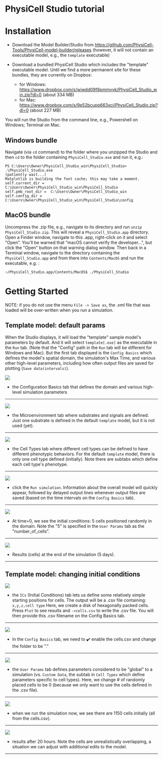 # PhysiCell Studio tutorial

# Installation

* Download the Model Builder/Studio from https://github.com/PhysiCell-Tools/PhysiCell-model-builder/releases (however, it will not contain an executable model, e.g., the `template` executable)
* Download a bundled PhysiCell Studio which includes the "template" executable model. Until we find a more permanent site for these bundles, they are currently on Dropbox:

  * for Windows: https://www.dropbox.com/s/wiwdd09f8pmmyyk/PhysiCell_Studio_win.zip?dl=0  (about 334 MB)
  * for Mac: https://www.dropbox.com/s/9e52bcupp663xci/PhysiCell_Studio.zip?dl=0   (about 227 MB)

You will run the Studio from the command line, e.g., Powershell on Windows; Terminal on Mac.

## Windows bundle
Navigate (via `cd` command) to the folder where you unzipped the Studio and then `cd` to the folder containing `PhysiCell_Studio.exe` and run it, e.g.:
```
PS C:\Users\Owner\PhysiCell_Studio_win\PhysiCell_Studio> .\PhysiCell_Studio.exe
(patiently wait...)
Matplotlib is building the font cache; this may take a moment.
self.current_dir =  C:\Users\Owner\PhysiCell_Studio_win\PhysiCell_Studio
self.pmb_root_dir =  C:\Users\Owner\PhysiCell_Studio_win
self.config_dir =  C:\Users\Owner\PhysiCell_Studio_win\PhysiCell_Studio\config
```

## MacOS bundle
Uncompress the .zip file, e.g., navigate to its directory and run `unzip PhysiCell_Studio.zip`. This will reveal a `PhysiCell_Studio.app` directory. 
Open a Finder window, navigate to this .app, right-click on it and select "Open". You'll be warned that "macOS cannot verify the developer...", but click the "Open" button on that warning dialog window. 
Then back in a Terminal window, navigate to the directory containing the `PhysiCell_Studio.app` and from there into `Contents/MacOS` and run the executable, e.g. :
```
~/PhysiCell_Studio.app/Contents/MacOS$ ./PhysiCell_Studio
```

# Getting Started

NOTE: if you do not use the menu `File -> Save as`, the .xml file that was loaded will be over-written when you run a simulation.

## Template model: default params

When the Studio displays, it will load the "template" sample model's parameters by default. And it will select `template[.exe]` as the executable in the `Run` tab. (Note that the "Config" path in the `Run` tab will be different for Windows and Mac). But the first tab displayed is the `Config Basics` which defines the model's spatial domain, the simulation's Max Time, and various other high-level parameters, including how often output files are saved for plotting (`Save data(intervals)`).


![](images/studio_template_config.PNG)
* the Configuration Basics tab that defines the domain and various high-level simulation parameters
---

![](images/studio_template_microenv.PNG)
* the Microenvironment tab where substrates and signals are defined. Just one substrate is defined in the default `template` model, but it is not used (yet).
---

![](images/studio_template_celltypes.PNG)
* the Cell Types tab where different cell types can be defined to have different phenotypic behaviors. For the default `template` model, there is only one cell type defined (initially). Note there are subtabs which define each cell type's phenotype.
---


![](images/studio_template_run.PNG)
* click the `Run simulation`. Information about the overall model will quickly appear, followed by delayed output lines whenever output files are saved (based on the time intervals on the `Config Basics` tab).
---

![](images/studio_template_plot_t0.PNG)
* At time=0, we see the initial conditions: 5 cells positioned randomly in the domain. Note the "5" is specified in the `User Params` tab as the "number_of_cells".
---

![](images/studio_template_plot_5days.PNG)
* Results (cells) at the end of the simulation (5 days).
---

## Template model: changing initial conditions

![](images/studio_template_ICs_disk.PNG)
* the `ICs` (Initial Conditions) tab lets us define some relatively simple starting positions for cells. The output will be a .csv file containing: `x,y,z,cell type` Here, we create a disk of hexagonally packed cells. Press `Plot` to see results and `->cells.csv` to write the .csv file. You will then provide this .csv filename on the Config Basics tab.
---

![](images/studio_template_config_ICs_enable_csv.PNG)
* In the `Config Basics` tab, we need to :heavy_check_mark: enable the cells.csv and change the folder to be "."
---

![](images/studio_template_user_params_no_random_cells.PNG)
* the `User Params` tab defines parameters considered to be "global" to a simulation (vs. `Custom Data`, the subtab in `Cell Types` which define parameters specific to cell types). Here, we change # of randomly placed cells to be 0 (because we only want to use the cells defined in the .csv file).
---

![](images/studio_template_run_disk.PNG)
* when we run the simulation now, we see there are 1150 cells initially (all from the cells.csv).
---

![](images/studio_template_plot_disk_20hr.PNG)
* results after 20 hours. Note the cells are unrealistically overlapping, a situation we can adjust with additional edits to the model.
---


